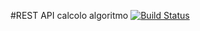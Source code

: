 #REST API calcolo algoritmo [![Build Status](https://travis-ci.org/carzacc/algoritmo-rest.svg?branch=master)](https://travis-ci.org/carzacc/algoritmo-rest)
